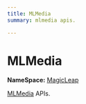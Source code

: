 ```yaml
---
title: MLMedia
summary: mlmedia apis. 

---
```


# MLMedia



**NameSpace:** 
[MagicLeap](/versioned_docs/version-22-Feb-2023/unity-api/api/UnityEngine.XR.MagicLeap/UnityEngine.XR.MagicLeap.md) 


[MLMedia](/versioned_docs/version-22-Feb-2023/unity-api/api/UnityEngine.XR.MagicLeap/MLMedia/UnityEngine.XR.MagicLeap.MLMedia.md) APIs.   






